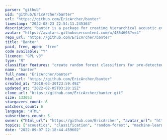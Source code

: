 ```yaml
---
parser: "github"
uid: "github/EricArcher/banter"
url: "https://github.com/EricArcher/banter"
timestamp: "2022-08-23 22:54:11.245363"
description: "banter is a package for creating hierarchical acoustic event classifiers out of multiple call type detectors."
avatar: "https://avatars.githubusercontent.com/u/4854603?v=4"
repo_url: "https://github.com/EricArcher/banter"
title: "Banter"
paid, free, open: "free"
code available: "Y"
licence: "GPL v3"
type: "R"
classifier features: "create random forest classifiers for pre-detected events"
name: "banter"
full_name: "EricArcher/banter"
html_url: "https://github.com/EricArcher/banter"
created_at: "2018-03-30T23:59:49Z"
updated_at: "2022-02-05T03:28:15Z"
clone_url: "https://github.com/EricArcher/banter.git"
size: 133053
stargazers_count: 6
watchers_count: 6
language: "HTML"
subscribers_count: 5
owner: {"html_url": "https://github.com/EricArcher", "avatar_url": "https://avatars.githubusercontent.com/u/4854603?v=4", "login": "EricArcher", "type": "User"}
topics: ["acoustics", "classification", "random-forest", "machine-learning", "bioacoustics", "r", "cran", "r-package", "cetaceans", "species-identification", "noaa", "dolphins", "whales", "supervised-learning", "supervised-machine-learning"]
date: "2022-09-07 22:18:44.459602"
---
```

